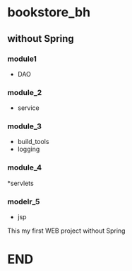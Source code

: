 # bookstore_bh

## without Spring

### module1
* DAO

### module_2

* service

### module_3

* build_tools
* logging

### module_4

*servlets

### modelr_5

* jsp


This my first WEB project without Spring

# END

